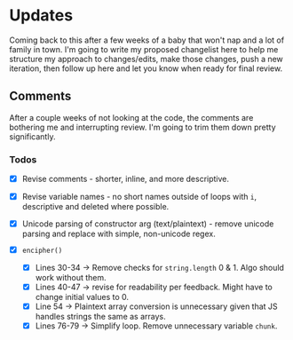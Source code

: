 # Updates

Coming back to this after a few weeks of a baby that won't nap and a lot of family in town. I'm going to write my proposed changelist here to help me structure my approach to changes/edits, make those changes, push a new iteration, then follow up here and let you know when ready for final review.

## **Comments**

After a couple weeks of not looking at the code, the comments are bothering me and interrupting review. I'm going to trim them down pretty significantly.

### **Todos**

- [X] Revise comments - shorter, inline, and more descriptive.

- [x] Revise variable names - no short names outside of loops with `i`, descriptive and deleted where possible.
- [x] Unicode parsing of constructor arg (text/plaintext) - remove unicode parsing and replace with simple, non-unicode regex.
- [x] `encipher()`
  - [x] Lines 30-34 -> Remove checks for `string.length` 0 & 1. Algo should work without them.
  - [x] Lines 40-47 -> revise for readability per feedback. Might have to change initial values to 0.
  - [x] Line 54     -> Plaintext array conversion is unnecessary given that JS handles strings the same as arrays.
  - [x] Lines 76-79 -> Simplify loop. Remove unnecessary variable `chunk`.
